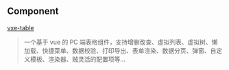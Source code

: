 ## Component

[vxe-table](https://github.com/x-extends/vxe-table)

> 一个基于 vue 的 PC 端表格组件，支持增删改查、虚拟列表、虚拟树、懒加载、快捷菜单、数据校验、打印导出、表单渲染、数据分页、弹窗、自定义模板、渲染器、贼灵活的配置项等...